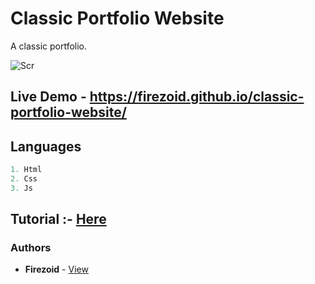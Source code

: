 # Classic Portfolio Website
A classic portfolio.

![Scr](https://assets.startbootstrap.com/img/screenshots/themes/freelancer.medium.webp)

## Live Demo - https://firezoid.github.io/classic-portfolio-website/


## Languages

```js
1. Html
2. Css
3. Js
```

## Tutorial :- [Here](https://www.youtube.com/watch?v=oQ0Lc1rtgnw&t=2s)

### Authors
* **Firezoid** - [View](https://is.gd/firezoid)





